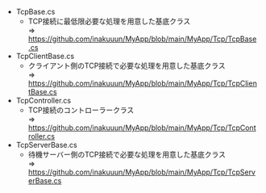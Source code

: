 - TcpBase.cs
  - TCP接続に最低限必要な処理を用意した基底クラス  
    => https://github.com/inakuuun/MyApp/blob/main/MyApp/Tcp/TcpBase.cs
- TcpClientBase.cs
  - クライアント側のTCP接続で必要な処理を用意した基底クラス  
    => https://github.com/inakuuun/MyApp/blob/main/MyApp/Tcp/TcpClientBase.cs
- TcpController.cs
  - TCP接続のコントローラークラス  
    => https://github.com/inakuuun/MyApp/blob/main/MyApp/Tcp/TcpController.cs
- TcpServerBase.cs
  - 待機サーバー側のTCP接続で必要な処理を用意した基底クラス  
    => https://github.com/inakuuun/MyApp/blob/main/MyApp/Tcp/TcpServerBase.cs

